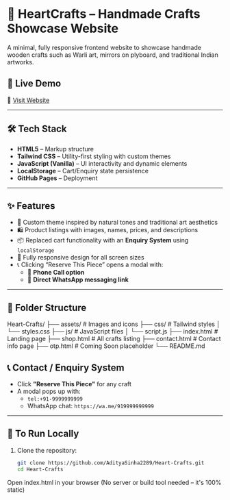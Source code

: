 # 🌿 HeartCrafts – Handmade Crafts Showcase Website

A minimal, fully responsive frontend website to showcase handmade wooden crafts such as Warli art, mirrors on plyboard, and traditional Indian artworks.


## 🚀 Live Demo
🔗 [Visit Website](https://adityasinha2289.github.io/Heart-Crafts/)

---

## 🛠️ Tech Stack

- **HTML5** – Markup structure
- **Tailwind CSS** – Utility-first styling with custom themes
- **JavaScript (Vanilla)** – UI interactivity and dynamic elements
- **LocalStorage** – Cart/Enquiry state persistence
- **GitHub Pages** – Deployment

---

## ✨ Features

- 🎨 Custom theme inspired by natural tones and traditional art aesthetics  
- 🛍️ Product listings with images, names, prices, and descriptions  
- 📦 Replaced cart functionality with an **Enquiry System** using `localStorage`  
- 📱 Fully responsive design for all screen sizes  
- 📞 Clicking “Reserve This Piece” opens a modal with:
  - 📲 **Phone Call option**
  - 💬 **Direct WhatsApp messaging link**

---

## 📂 Folder Structure
Heart-Crafts/
├── assets/ # Images and icons
├── css/ # Tailwind styles
│ └── styles.css
├── js/ # JavaScript files
│ └── script.js
├── index.html # Landing page
├── shop.html # All crafts listing
├── contact.html # Contact info page
├── otp.html # Coming Soon placeholder
└── README.md

## 📞 Contact / Enquiry System

- Click **"Reserve This Piece"** for any craft
- A modal pops up with:
  - `tel:+91-9999999999`
  - WhatsApp chat: `https://wa.me/919999999999`

---

## 🧪 To Run Locally

1. Clone the repository:
   ```bash
   git clone https://github.com/AdityaSinha2289/Heart-Crafts.git
   cd Heart-Crafts
Open index.html in your browser
(No server or build tool needed – it's 100% static)


